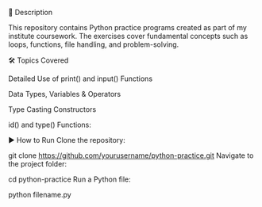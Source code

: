 📌 Description

This repository contains Python practice programs created as part of my institute coursework. The exercises cover fundamental concepts such as loops, functions, file handling, and problem-solving.

🛠 Topics Covered

Detailed Use of print() and input() Functions

Data Types, Variables & Operators

Type Casting Constructors

id() and type() Functions:

▶️ How to Run
Clone the repository:

git clone https://github.com/yourusername/python-practice.git
Navigate to the project folder:

cd python-practice
Run a Python file:

python filename.py
